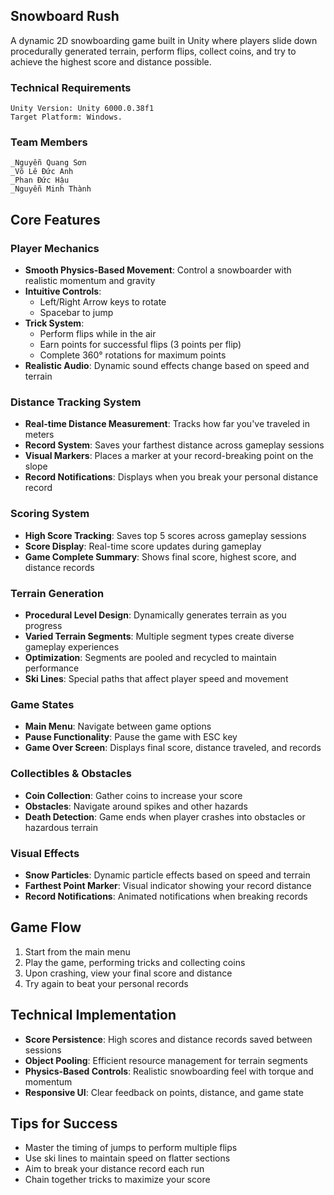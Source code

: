 ## Snowboard Rush
A dynamic 2D snowboarding game built in Unity where players slide down procedurally generated terrain, perform flips, collect coins, and try to achieve the highest score and distance possible.

### Technical Requirements
    Unity Version: Unity 6000.0.38f1
    Target Platform: Windows.
### Team Members
    _Nguyễn Quang Sơn
    _Võ Lê Đức Anh
    _Phan Đức Hậu
    _Nguyễn Minh Thành

## Core Features

### Player Mechanics
- **Smooth Physics-Based Movement**: Control a snowboarder with realistic momentum and gravity
- **Intuitive Controls**: 
  - Left/Right Arrow keys to rotate
  - Spacebar to jump
- **Trick System**: 
  - Perform flips while in the air
  - Earn points for successful flips (3 points per flip)
  - Complete 360° rotations for maximum points
- **Realistic Audio**: Dynamic sound effects change based on speed and terrain

### Distance Tracking System
- **Real-time Distance Measurement**: Tracks how far you've traveled in meters
- **Record System**: Saves your farthest distance across gameplay sessions
- **Visual Markers**: Places a marker at your record-breaking point on the slope
- **Record Notifications**: Displays when you break your personal distance record

### Scoring System
- **High Score Tracking**: Saves top 5 scores across gameplay sessions
- **Score Display**: Real-time score updates during gameplay
- **Game Complete Summary**: Shows final score, highest score, and distance records

### Terrain Generation
- **Procedural Level Design**: Dynamically generates terrain as you progress
- **Varied Terrain Segments**: Multiple segment types create diverse gameplay experiences
- **Optimization**: Segments are pooled and recycled to maintain performance
- **Ski Lines**: Special paths that affect player speed and movement

### Game States
- **Main Menu**: Navigate between game options
- **Pause Functionality**: Pause the game with ESC key
- **Game Over Screen**: Displays final score, distance traveled, and records

### Collectibles & Obstacles
- **Coin Collection**: Gather coins to increase your score
- **Obstacles**: Navigate around spikes and other hazards
- **Death Detection**: Game ends when player crashes into obstacles or hazardous terrain

### Visual Effects
- **Snow Particles**: Dynamic particle effects based on speed and terrain
- **Farthest Point Marker**: Visual indicator showing your record distance
- **Record Notifications**: Animated notifications when breaking records

## Game Flow
1. Start from the main menu
2. Play the game, performing tricks and collecting coins
3. Upon crashing, view your final score and distance
4. Try again to beat your personal records

## Technical Implementation
- **Score Persistence**: High scores and distance records saved between sessions
- **Object Pooling**: Efficient resource management for terrain segments
- **Physics-Based Controls**: Realistic snowboarding feel with torque and momentum
- **Responsive UI**: Clear feedback on points, distance, and game state

## Tips for Success
- Master the timing of jumps to perform multiple flips
- Use ski lines to maintain speed on flatter sections
- Aim to break your distance record each run
- Chain together tricks to maximize your score

